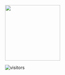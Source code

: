 <img height="180em" src="https://github-readme-stats.vercel.app/api?username=RedrixOne&show_icons=true&hide_border=true&&count_private=true&include_all_commits=true" />

![visitors](https://visitor-badge.glitch.me/badge?page_id=page.id)
